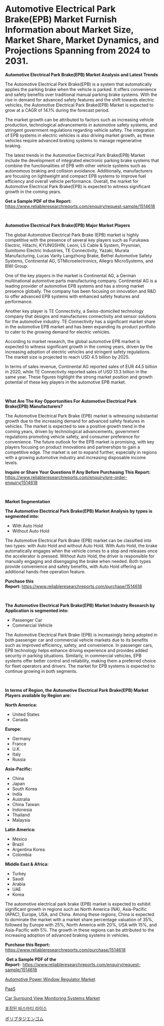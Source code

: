 <p><h1>Automotive Electrical Park Brake(EPB) Market Furnish Information about Market Size, Market Share, Market Dynamics, and Projections Spanning from 2024 to 2031.</h1></p><p><strong>Automotive Electrical Park Brake(EPB) Market Analysis and Latest Trends</strong></p>
<p><p>The Automotive Electrical Park Brake(EPB) is a system that automatically applies the parking brake when the vehicle is parked. It offers convenience and safety benefits over traditional manual parking brake systems. With the rise in demand for advanced safety features and the shift towards electric vehicles, the Automotive Electrical Park Brake(EPB) Market is expected to grow at a CAGR of 14.1% during the forecast period.</p><p>The market growth can be attributed to factors such as increasing vehicle production, technological advancements in automotive safety systems, and stringent government regulations regarding vehicle safety. The integration of EPB systems in electric vehicles is also driving market growth, as these vehicles require advanced braking systems to manage regenerative braking.</p><p>The latest trends in the Automotive Electrical Park Brake(EPB) Market include the development of integrated electronic parking brake systems that combine the functionalities of EPB with other vehicle systems such as autonomous braking and collision avoidance. Additionally, manufacturers are focusing on lightweight and compact EPB systems to improve fuel efficiency and overall vehicle performance. Overall, the market for Automotive Electrical Park Brake(EPB) is expected to witness significant growth in the coming years.</p></p>
<p><strong>Get a Sample PDF of the Report:&nbsp;</strong> <a href="https://www.reliableresearchreports.com/enquiry/request-sample/1514618">https://www.reliableresearchreports.com/enquiry/request-sample/1514618</a></p>
<p>&nbsp;</p>
<p><strong>Automotive Electrical Park Brake(EPB) Major Market Players</strong></p>
<p><p>The global Automotive Electrical Park Brake (EPB) market is highly competitive with the presence of several key players such as Furukawa Electric, Hitachi, KYUNGSHIN, Leoni, LS Cable & System, Prysmian, Sumitomo Electric Industries, TE Connectivity, Yazaki, Murata Manufacturing, Lucas Varity Langzhong Brake, Bethel Automotive Safety Systems, Continental AG, STMicroelectronics, Allegro MicroSystems, and BWI Group.</p><p>One of the key players in the market is Continental AG, a German multinational automotive parts manufacturing company. Continental AG is a leading provider of automotive EPB systems and has a strong market presence globally. The company has been focusing on innovation and R&D to offer advanced EPB systems with enhanced safety features and performance.</p><p>Another key player is TE Connectivity, a Swiss-domiciled technology company that designs and manufactures connectivity and sensor solutions for the automotive industry. TE Connectivity has a significant market share in the automotive EPB market and has been expanding its product portfolio to cater to the growing demand for electric vehicles.</p><p>According to market research, the global automotive EPB market is expected to witness significant growth in the coming years, driven by the increasing adoption of electric vehicles and stringent safety regulations. The market size is projected to reach USD 4.5 billion by 2025.</p><p>In terms of sales revenue, Continental AG reported sales of EUR 44.5 billion in 2020, while TE Connectivity reported sales of USD 13.3 billion in the same year. These figures highlight the strong market position and growth potential of these key players in the automotive EPB market.</p></p>
<p>&nbsp;</p>
<p><strong>What Are The Key Opportunities For Automotive Electrical Park Brake(EPB) Manufacturers?</strong></p>
<p><p>The Automotive Electrical Park Brake (EPB) market is witnessing substantial growth due to the increasing demand for advanced safety features in vehicles. The market is expected to see a positive growth trend in the coming years, driven by technological advancements, government regulations promoting vehicle safety, and consumer preference for convenience. The future outlook for the EPB market is promising, with key players focusing on product innovations and partnerships to gain a competitive edge. The market is set to expand further, especially in regions with a growing automotive industry and increasing disposable income levels.</p></p>
<p><strong>Inquire or Share Your Questions If Any Before Purchasing This Report:</strong> <a href="https://www.reliableresearchreports.com/enquiry/pre-order-enquiry/1514618">https://www.reliableresearchreports.com/enquiry/pre-order-enquiry/1514618</a></p>
<p>&nbsp;</p>
<p><strong>Market Segmentation</strong></p>
<p><strong>The Automotive Electrical Park Brake(EPB) Market Analysis by types is segmented into:</strong></p>
<p><ul><li>With Auto Hold</li><li>Without Auto Hold</li></ul></p>
<p><p>The Automotive Electrical Park Brake (EPB) market can be classified into two types: with Auto Hold and without Auto Hold. With Auto Hold, the brake automatically engages when the vehicle comes to a stop and releases once the accelerator is pressed. Without Auto Hold, the driver is responsible for manually engaging and disengaging the brake when needed. Both types provide convenience and safety benefits, with Auto Hold offering an additional hands-free operation feature.</p></p>
<p><strong>Purchase this Report:&nbsp;</strong><a href="https://www.reliableresearchreports.com/purchase/1514618">https://www.reliableresearchreports.com/purchase/1514618</a></p>
<p>&nbsp;</p>
<p><strong>The Automotive Electrical Park Brake(EPB) Market Industry Research by Application is segmented into:</strong></p>
<p><ul><li>Passenger Car</li><li>Commercial Vehicle</li></ul></p>
<p><p>The Automotive Electrical Park Brake (EPB) is increasingly being adopted in both passenger car and commercial vehicle markets due to its benefits such as improved efficiency, safety, and convenience. In passenger cars, EPB technology helps enhance driving experience and provides added security in parking situations. Similarly, in commercial vehicles, EPB systems offer better control and reliability, making them a preferred choice for fleet operators and drivers. The market for EPB systems is expected to continue growing in both segments.</p></p>
<p>&nbsp;</p>
<p><strong>In terms of Region, the Automotive Electrical Park Brake(EPB) Market Players available by Region are:</strong></p>
<p>
    <p> <strong> North America: </strong>
        <ul>
            <li>United States</li>
            <li>Canada</li>
        </ul>
        </p> 
    <p> <strong> Europe: </strong>
        <ul>
            <li>Germany</li>
            <li>France</li>
            <li>U.K.</li>
            <li>Italy</li>
            <li>Russia</li>
        </ul>
        </p> 
    <p> <strong> Asia-Pacific: </strong>
        <ul>
            <li>China</li>
            <li>Japan</li>
            <li>South Korea</li>
            <li>India</li>
            <li>Australia</li>
            <li>China Taiwan</li>
            <li>Indonesia</li>
            <li>Thailand</li>
            <li>Malaysia</li>
        </ul>
        </p> 
    <p> <strong> Latin America: </strong>
        <ul>
            <li>Mexico</li>
            <li>Brazil</li>
            <li>Argentina Korea</li>
            <li>Colombia</li>
        </ul>
        </p> 
    <p> <strong> Middle East & Africa: </strong>
        <ul>
            <li>Turkey</li>
            <li>Saudi</li>
            <li>Arabia</li>
            <li>UAE</li>
            <li>Korea</li>
        </ul>
    </p>
    </p>
<p><p>The automotive electrical park brake (EPB) market is expected to exhibit significant growth in regions such as North America (NA), Asia-Pacific (APAC), Europe, USA, and China. Among these regions, China is expected to dominate the market with a market share percentage valuation of 35%, followed by Europe with 25%, North America with 20%, USA with 15%, and Asia-Pacific with 5%. The growth in these regions can be attributed to the increasing adoption of advanced braking systems in vehicles.</p></p>
<p><strong>Purchase this Report: </strong><a href="https://www.reliableresearchreports.com/purchase/1514618">https://www.reliableresearchreports.com/purchase/1514618</a></p>
<p>&nbsp;<strong>Get a Sample PDF of the Report:&nbsp;&nbsp;</strong><a href="https://www.reliableresearchreports.com/enquiry/request-sample/1514618">https://www.reliableresearchreports.com/enquiry/request-sample/1514618</a></p>
<p><strong></strong></p>
<p><p><a href="https://github.com/eeaveuhhh/Market-Research-Report-List-1/blob/main/automotive-power-window-regulator-market.md">Automotive Power Window Regulator Market</a></p><p><a href="https://medium.com/@ivatkmkqnybaev9/paas-%EC%8B%9C%EC%9E%A5-%EC%A7%80%ED%91%9C-%ED%95%B4%EB%8F%85-%EC%8B%9C%EC%9E%A5-%EC%A0%90%EC%9C%A0%EC%9C%A8-%ED%8A%B8%EB%A0%8C%EB%93%9C-%EB%B0%8F-%EC%84%B1%EC%9E%A5-%ED%8C%A8%ED%84%B4-0fa75b8df0be">PaaS</a></p><p><a href="https://github.com/brentleyjimmiealvaradoz4l1rea/Market-Research-Report-List-1/blob/main/car-surround-view-monitoring-systems-market.md">Car Surround View Monitoring Systems Market</a></p><p><a href="https://medium.com/@ivatkmkqnybaev9/%ED%8F%AC%EC%9E%A5%EB%90%9C-%EB%B0%94%EC%8A%A4%EB%A7%88%ED%8B%B0-%EC%8C%80-%EC%8B%9C%EC%9E%A5-%EC%A0%90%EC%9C%A0%EC%9C%A8-%EB%B3%80%ED%99%94-%EB%B0%8F-%EC%8B%9C%EC%9E%A5-%EC%84%B1%EC%9E%A5-%EC%B6%94%EC%84%B8-2024-2031-9902719fa5bf">포장된 바스마티 라이스</a></p><p><a href="https://medium.com/@lubmix/%E3%83%9D%E3%83%AA%E3%83%96%E3%82%BF%E3%82%B8%E3%82%A8%E3%83%B3%E3%82%B4%E3%83%A0%E5%B8%82%E5%A0%B4-%E3%82%BF%E3%82%A4%E3%83%97-%E3%82%A2%E3%83%97%E3%83%AA%E3%82%B1%E3%83%BC%E3%82%B7%E3%83%A7%E3%83%B3-%E5%9C%B0%E7%90%86%E3%81%AB%E3%82%88%E3%82%8B%E5%8C%85%E6%8B%AC%E7%9A%84%E3%81%AA%E8%A9%95%E4%BE%A1-74a1a353d11e">ポリブタジエンゴム</a></p></p>